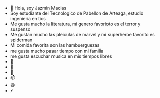 - 👋 Hola, soy Jazmin Macias
- Soy estudiante del Tecnologico de Pabellon de Arteaga, estudio ingenieria en tics
-  Me gusta mucho la literatura, mi genero favorioto es el terror y suspenso
-  Me gustan mucho las pleiculas de marvel y mi superheroe favorito es spiderman
-  Mi comida favorita son las hambuerguezas
-  me gusta mucho pasar tiempo con mi familia
-  me gusta escuchar musica en mis tiempos libres 
- 👀 
- 🌱 
- 💞️ 
- 📫 
- 😄 
- ⚡ 

<!---
Jazmin329/Jazmin329 is a ✨ special ✨ repository because its `README.md` (this file) appears on your GitHub profile.
You can click the Preview link to take a look at your changes.
--->
